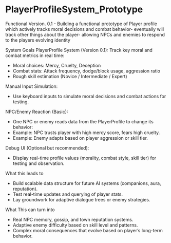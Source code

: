 # PlayerProfileSystem_Prototype
Functional Version. 0.1 - Building a functional prototype of Player profile which actively tracks moral decisions and combat behavior- eventually will track other things about the player- allowing NPCs and enemies to respond to the players evolving identity


System Goals
PlayerProfile System (Version 0.1):
Track key moral and combat metrics in real time:
- Moral choices: Mercy, Cruelty, Deception
- Combat stats: Attack frequency, dodge/block usage, aggression ratio
- Rough skill estimation (Novice / Intermediate / Expert)

Manual Input Simulation:
- Use keyboard inputs to simulate moral decisions and combat actions for testing.

NPC/Enemy Reaction (Basic):
- One NPC or enemy reads data from the PlayerProfile to change its behavior:
-   Example: NPC trusts player with high mercy score, fears high cruelty.
-   Example: Enemy adapts based on player aggression or skill tier.

Debug UI (Optional but recommended):
- Display real-time profile values (morality, combat style, skill tier) for testing and observation.


What this leads to
- Build scalable data structure for future AI systems (companions, aura, reputation).
- Test real-time updates and querying of player stats.
- Lay groundwork for adaptive dialogue trees or enemy strategies.

What This can turn into 
- Real NPC memory, gossip, and town reputation systems.
- Adaptive enemy difficulty based on skill level and patterns.
- Complex moral consequences that evolve based on player’s long-term behavior.
